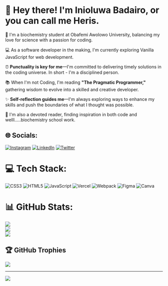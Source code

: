 # 👋 Hey there! I'm Inioluwa Badairo, or you can call me Heris. 

🚀 I'm a biochemistry student at Obafemi Awolowo University, balancing my love for science with a passion for coding.

💻 As a software developer in the making, I'm currently exploring Vanilla JavaScript for web development.

⏰ **Punctuality is key for me**—I'm committed to delivering timely solutions in the coding universe. In short - I'm a disciplined person. 

📚 When I'm not Coding, I'm reading **"The Pragmatic Programmer,"** gathering wisdom to evolve into a skilled and creative developer.

✨ **Self-reflection guides me**—I'm always exploring ways to enhance my skills and push the boundaries of what I thought was possible.

📖 I'm also a devoted reader, finding inspiration in both code and welll.....biochemistry school work.

## 🌐 Socials:
[![Instagram](https://img.shields.io/badge/Instagram-%23E4405F.svg?logo=Instagram&logoColor=white)](https://instagram.com/devheris) [![LinkedIn](https://img.shields.io/badge/LinkedIn-%230077B5.svg?logo=linkedin&logoColor=white)](https://www.linkedin.com/in/inioluwa-badairo-a366632a1?utm_source=share&utm_campaign=share_via&utm_content=profile&utm_medium=android_app) [![Twitter](https://img.shields.io/badge/Twitter-%231DA1F2.svg?logo=Twitter&logoColor=white)](https://twitter.com/InioluwaBadairo) 

# 💻 Tech Stack:
![CSS3](https://img.shields.io/badge/css3-%231572B6.svg?style=flat&logo=css3&logoColor=white) ![HTML5](https://img.shields.io/badge/html5-%23E34F26.svg?style=flat&logo=html5&logoColor=white) ![JavaScript](https://img.shields.io/badge/javascript-%23323330.svg?style=flat&logo=javascript&logoColor=%23F7DF1E) ![Vercel](https://img.shields.io/badge/vercel-%23000000.svg?style=flat&logo=vercel&logoColor=white) ![Webpack](https://img.shields.io/badge/webpack-%238DD6F9.svg?style=flat&logo=webpack&logoColor=black) ![Figma](https://img.shields.io/badge/figma-%23F24E1E.svg?style=flat&logo=figma&logoColor=white) ![Canva](https://img.shields.io/badge/Canva-%2300C4CC.svg?style=flat&logo=Canva&logoColor=white)
# 📊 GitHub Stats:
![](https://github-readme-stats.vercel.app/api?username=DevHeris&theme=dark&hide_border=false&include_all_commits=true&count_private=true)<br/>
![](https://github-readme-streak-stats.herokuapp.com/?user=DevHeris&theme=dark&hide_border=false)<br/>
![](https://github-readme-stats.vercel.app/api/top-langs/?username=DevHeris&theme=dark&hide_border=false&include_all_commits=true&count_private=true&layout=compact)

## 🏆 GitHub Trophies
![](https://github-profile-trophy.vercel.app/?username=DevHeris&theme=darkhub&no-frame=false&no-bg=true&margin-w=4)

---
[![](https://visitcount.itsvg.in/api?id=DevHeris&icon=0&color=0)](https://visitcount.itsvg.in)
